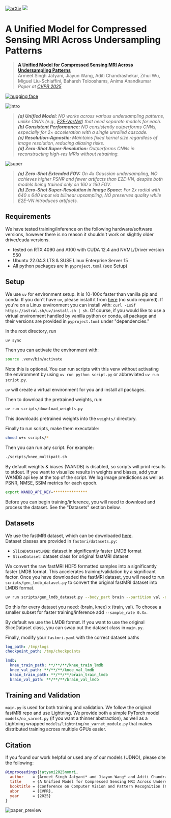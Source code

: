[![arXiv](https://img.shields.io/badge/arXiv-2410.16290-b31b1b.svg?style=flat-square&logo=arxiv)](https://arxiv.org/abs/2410.16290)
[![](https://img.shields.io/badge/Blog-armeet.ca%2Fnomri-yellow?style=flat-square)](https://armeet.ca/nomri)

# A Unified Model for Compressed Sensing MRI Across Undersampling Patterns

> [**A Unified Model for Compressed Sensing MRI Across Undersampling Patterns**](https://arxiv.org/abs/2410.16290)  
> Armeet Singh Jatyani, Jiayun Wang, Aditi Chandrashekar, Zihui Wu, Miguel Liu-Schiaffini, Bahareh Tolooshams, Anima Anandkumar  
> *Paper at [CVPR 2025](https://cvpr.thecvf.com/Conferences/2025/AcceptedPapers)*

[![hugging face](https://github.com/user-attachments/assets/b483ef88-0646-46c0-9dce-941c0fc31fbe)](https://huggingface.co/spaces/armeet/nomri)

![intro](https://github.com/user-attachments/assets/79aee2fd-0956-4a05-b6c8-2037618e47b1)

> _**(a) Unified Model:** NO works across various undersampling patterns, unlike CNNs (e.g., [E2E-VarNet](#)) that need separate models for each._ \
> _**(b) Consistent Performance:** NO consistently outperforms CNNs, especially for 2× acceleration with a single unrolled cascade._ \
> _**(c) Resolution-Agnostic:** Maintains fixed kernel size regardless of image resolution, reducing aliasing risks._ \
> _**(d) Zero-Shot Super-Resolution:** Outperforms CNNs in reconstructing high-res MRIs without retraining._

![super](https://github.com/user-attachments/assets/3675a80e-c05f-4d41-9fdf-531de0576751)

> _**(a) Zero-Shot Extended FOV:** On 4x Gaussian undersampling, NO achieves higher PSNR and fewer artifacts than E2E-VN, despite both models being trained only on 160 x 160 FOV._ \
> _**(b) Zero-Shot Super-Resolution in Image Space:** For 2x radial with 640 x 640 input via bilinear upsampling, NO preserves quality while E2E-VN introduces artifacts._

## Requirements
We have tested training/inference on the following hardware/software versions, however there is no reason it shouldn't work on slightly older driver/cuda versions.
- tested on RTX 4090 and A100 with CUDA 12.4 and NVML/Driver version 550
- Ubuntu 22.04.3 LTS & SUSE Linux Enterprise Server 15
- All python packages are in `pyproject.toml` (see Setup)

## Setup

We use `uv` for environment setup. It is 10-100x faster than vanilla pip and conda. If you don't have `uv`, please install it from [here](https://docs.astral.sh/uv/getting-started/installation/) (no sudo required). If you're on a Linux environment you can install with: `curl -LsSf https://astral.sh/uv/install.sh | sh`. Of course, if you would like to use a virtual environment handled by vanilla python or conda, all package and their versions are provided in `pyproject.toml` under "dependencies."

In the root directory, run
```bash
uv sync
```

Then you can activate the environment with:
```bash
source .venv/bin/activate
```
Note this is optional. You can run scripts with this venv without activating the environment by using `uv run python script.py` or abbreviated `uv run script.py`.

 `uv` will create a virtual environment for you and install all packages.

Then to download the pretrained weights, run:
```bash
uv run scripts/download_weights.py
```
This downloads pretrained weights into the `weights/` directory.

Finally to run scripts, make them executable:
```bash
chmod u+x scripts/*
```

Then you can run any script. For example:
```bash
./scripts/knee_multipatt.sh
```

By default weights & biases (WANDB) is disabled, so scripts will print results to stdout. If you want to visualize results in 
weights and biases, add your WANDB api key at the top of the script. We log image predictions
as well as PSNR, NMSE, SSIM metrics for each epoch.
```bash
export WANDB_API_KEY=***************
```

Before you can begin training/inference, you will need to download and process the dataset. See the "Datasets" section below.

## Datasets

We use the fastMRI dataset, which can be downloaded [here](https://fastmri.med.nyu.edu/). \
Dataset classes are provided in `fastmri/datasets.py`:
- `SliceDatasetLMDB`: dataset in significantly faster LMDB format
- `SliceDataset`: dataset class for original fastMRI dataset

We convert the raw fastMRI HDF5 formatted samples into a significantly faster LMDB format.
This accelerates training/validation by a significant factor. Once you have downloaded the fastMRI dataset,
you will need to run `scripts/gen_lmdb_dataset.py` to convert the original fastMRI dataset into LMDB format.

```bash
uv run scripts/gen_lmdb_dataset.py --body_part brain --partition val -o /path/to/lmdb/dataset
```

Do this for every dataset you need: (brain, knee) x (train, val). To choose a smaller subset for faster training/inference add `--sample_rate 0.Xx`.

By default we use the LMDB format. If you want to use the original SliceDataset class, you can swap out the dataset class in `main.py`.

Finally, modify your `fastmri.yaml` with the correct dataset paths

```yaml
log_path: /tmp/logs
checkpoint_path: /tmp/checkpoints

lmdb:
  knee_train_path: **/**/**/knee_train_lmdb
  knee_val_path: **/**/**/knee_val_lmdb
  brain_train_path: **/**/**/brain_train_lmdb
  brain_val_path: **/**/**/brain_val_lmdb
```

## Training and Validation

`main.py` is used for both training and validation. We follow the original fastMRI repo
and use Lightning. We provide both a simple PyTorch model `models/no_varnet.py` (if you want
a thinner abstraction), as well as a Lightning wrapped `models/lightning/no_varnet_module.py` that
makes distributed training across multiple GPUs easier.

## Citation

If you found our work helpful or used any of our models (UDNO), please cite the following:
```bibtex
@inproceedings{jatyani2025nomri,
  author    = {Armeet Singh Jatyani* and Jiayun Wang* and Aditi Chandrashekar and Zihui Wu and Miguel Liu-Schiaffini and Bahareh Tolooshams and Anima Anandkumar},
  title     = {A Unified Model for Compressed Sensing MRI Across Undersampling Patterns},
  booktitle = {Conference on Computer Vision and Pattern Recognition (CVPR) Proceedings},
  abbr      = {CVPR},
  year      = {2025}
}
```

![paper_preview](https://github.com/user-attachments/assets/7e6adaa5-a5fa-4b68-bd8c-5279f6f643d7)
